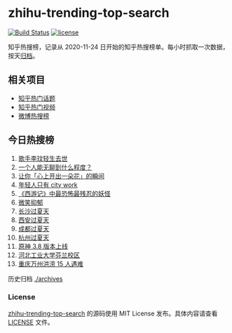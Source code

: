 # zhihu-trending-top-search

[![Build Status](https://github.com/justjavac/zhihu-trending-top-search/workflows/ci/badge.svg?branch=main)](https://github.com/justjavac/zhihu-trending-top-search/actions)
[![license](https://img.shields.io/github/license/justjavac/zhihu-trending-top-search)](https://github.com/justjavac/zhihu-trending-top-search/blob/main/LICENSE)

知乎热搜榜，记录从 2020-11-24 日开始的知乎热搜榜单。每小时抓取一次数据，按天[归档](./archives)。

## 相关项目

- [知乎热门话题](https://github.com/justjavac/zhihu-trending-hot-questions)
- [知乎热门视频](https://github.com/justjavac/zhihu-trending-hot-video)
- [微博热搜榜](https://github.com/justjavac/weibo-trending-hot-search)

## 今日热搜榜

<!-- BEGIN -->
<!-- 最后更新时间 Thu Jul 06 2023 18:08:52 GMT+0800 (China Standard Time) -->

1. [歌手李玟轻生去世](https://www.zhihu.com/search?q=%E6%AD%8C%E6%89%8B%E6%9D%8E%E7%8E%9F%E8%BD%BB%E7%94%9F%E5%8E%BB%E4%B8%96)
1. [一个人能无聊到什么程度？](https://www.zhihu.com/search?q=%E4%B8%80%E4%B8%AA%E4%BA%BA%E8%83%BD%E6%97%A0%E8%81%8A%E5%88%B0%E4%BB%80%E4%B9%88%E7%A8%8B%E5%BA%A6%EF%BC%9F)
1. [让你「心上开出一朵花」的瞬间](https://www.zhihu.com/search?q=%E8%AE%A9%E4%BD%A0%E3%80%8C%E5%BF%83%E4%B8%8A%E5%BC%80%E5%87%BA%E4%B8%80%E6%9C%B5%E8%8A%B1%E3%80%8D%E7%9A%84%E7%9E%AC%E9%97%B4)
1. [年轻人只有 city work](https://www.zhihu.com/search?q=%E5%B9%B4%E8%BD%BB%E4%BA%BA%E5%8F%AA%E6%9C%89%20city%20work)
1. [《西游记》中最恐怖最残忍的妖怪](https://www.zhihu.com/search?q=%E3%80%8A%E8%A5%BF%E6%B8%B8%E8%AE%B0%E3%80%8B%E4%B8%AD%E6%9C%80%E6%81%90%E6%80%96%E6%9C%80%E6%AE%8B%E5%BF%8D%E7%9A%84%E5%A6%96%E6%80%AA)
1. [微笑抑郁](https://www.zhihu.com/search?q=%E5%BE%AE%E7%AC%91%E6%8A%91%E9%83%81)
1. [长沙过夏天](https://www.zhihu.com/search?q=%E9%95%BF%E6%B2%99%E8%BF%87%E5%A4%8F%E5%A4%A9)
1. [西安过夏天](https://www.zhihu.com/search?q=%E8%A5%BF%E5%AE%89%E8%BF%87%E5%A4%8F%E5%A4%A9)
1. [成都过夏天](https://www.zhihu.com/search?q=%E6%88%90%E9%83%BD%E8%BF%87%E5%A4%8F%E5%A4%A9)
1. [杭州过夏天](https://www.zhihu.com/search?q=%E6%9D%AD%E5%B7%9E%E8%BF%87%E5%A4%8F%E5%A4%A9)
1. [原神 3.8 版本上线](https://www.zhihu.com/search?q=%E5%8E%9F%E7%A5%9E%203.8%20%E7%89%88%E6%9C%AC%E4%B8%8A%E7%BA%BF)
1. [河北工业大学芬兰校区](https://www.zhihu.com/search?q=%E6%B2%B3%E5%8C%97%E5%B7%A5%E4%B8%9A%E5%A4%A7%E5%AD%A6%E8%8A%AC%E5%85%B0%E6%A0%A1%E5%8C%BA)
1. [重庆万州洪涝 15 人遇难](https://www.zhihu.com/search?q=%E9%87%8D%E5%BA%86%E4%B8%87%E5%B7%9E%E6%B4%AA%E6%B6%9D%2015%20%E4%BA%BA%E9%81%87%E9%9A%BE)

<!-- END -->

历史归档 [./archives](./archives)

### License

[zhihu-trending-top-search](https://github.com/justjavac/zhihu-trending-top-search) 的源码使用 MIT License
发布。具体内容请查看 [LICENSE](./LICENSE) 文件。
